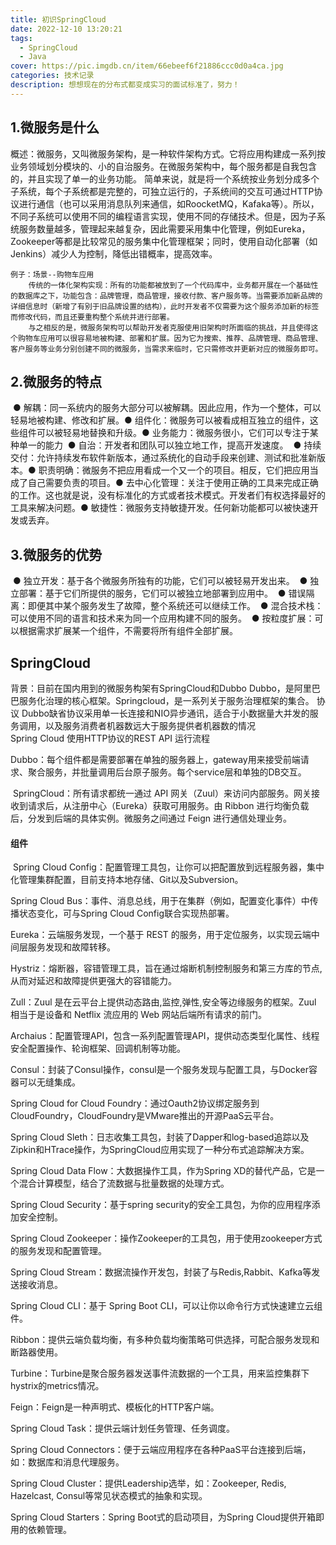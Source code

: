```yaml
---
title: 初识SpringCloud
date: 2022-12-10 13:20:21
tags:
  - SpringCloud
  - Java
cover: https://pic.imgdb.cn/item/66ebeef6f21886ccc0d0a4ca.jpg
categories: 技术记录
description: 想想现在的分布式都变成实习的面试标准了，努力！
---
```




## 1.微服务是什么

​	概述：微服务，又叫微服务架构，是一种软件架构方式。它将应用构建成一系列按业务领域划分模块的、小的自治服务。
​	在微服务架构中，每个服务都是自我包含的，并且实现了单一的业务功能。
​	简单来说，就是将一个系统按业务划分成多个子系统，每个子系统都是完整的，可独立运行的，子系统间的交互可通过HTTP协议进行通信（也可以采用消息队列来通信，如RoocketMQ，Kafaka等）。
​	所以，不同子系统可以使用不同的编程语言实现，使用不同的存储技术。但是，因为子系统服务数量越多，管理起来越复杂，因此需要采用集中化管理，例如Eureka，Zookeeper等都是比较常见的服务集中化管理框架；同时，使用自动化部署（如Jenkins）减少人为控制，降低出错概率，提高效率。
​	

	例子：场景--购物车应用
		传统的一体化架构实现：所有的功能都被放到了一个代码库中，业务都开展在一个基础性的数据库之下，功能包含：品牌管理，商品管理，接收付款、客户服务等。当需要添加新品牌的详细信息时（新增了有别于旧品牌设置的结构），此时开发者不仅需要为这个服务添加新的标签而修改代码，而且还要重构整个系统并进行部署。
		与之相反的是，微服务架构可以帮助开发者克服使用旧架构时所面临的挑战，并且使得这个购物车应用可以很容易地被构建、部署和扩展。因为它为搜索、推荐、品牌管理、商品管理、客户服务等业务分别创建不同的微服务，当需求来临时，它只需修改并更新对应的微服务即可。

## 2.微服务的特点

​	● 解耦：同一系统内的服务大部分可以被解耦。因此应用，作为一个整体，可以轻易地被构建、修改和扩展。
​	● 组件化：微服务可以被看成相互独立的组件，这些组件可以被轻易地替换和升级。
​	● 业务能力：微服务很小，它们可以专注于某种单一的能力
​	● 自治：开发者和团队可以独立地工作，提高开发速度。
​	● 持续交付：允许持续发布软件新版本，通过系统化的自动手段来创建、测试和批准新版本。
​	● 职责明确：微服务不把应用看成一个又一个的项目。相反，它们把应用当成了自己需要负责的项目。
​	● 去中心化管理：关注于使用正确的工具来完成正确的工作。这也就是说，没有标准化的方式或者技术模式。开发者们有权选择最好的工具来解决问题。
​	● 敏捷性：微服务支持敏捷开发。任何新功能都可以被快速开发或丢弃。

## 3.微服务的优势

​	● 独立开发：基于各个微服务所独有的功能，它们可以被轻易开发出来。
​	● 独立部署：基于它们所提供的服务，它们可以被独立地部署到应用中。
​	● 错误隔离：即便其中某个服务发生了故障，整个系统还可以继续工作。
​	● 混合技术栈：可以使用不同的语言和技术来为同一个应用构建不同的服务。
​	● 按粒度扩展：可以根据需求扩展某一个组件，不需要将所有组件全部扩展。

## SpringCloud

背景：目前在国内用到的微服务构架有SpringCloud和Dubbo
	Dubbo，是阿里巴巴服务化治理的核心框架。Springcloud，是一系列关于服务治理框架的集合。
协议
	Dubbo缺省协议采用单一长连接和NIO异步通讯，适合于小数据量大并发的服务调用，以及服务消费者机器数远大于服务提供者机器数的情况	
	Spring Cloud 使用HTTP协议的REST API
运行流程

​	Dubbo：每个组件都是需要部署在单独的服务器上，gateway用来接受前端请求、聚合服务，并批量调用后台原子服务。每个service层和单独的DB交互。

​	SpringCloud：所有请求都统一通过 API 网关（Zuul）来访问内部服务。网关接收到请求后，从注册中心（Eureka）获取可用服务。由 Ribbon 进行均衡负载后，分发到后端的具体实例。微服务之间通过 Feign 进行通信处理业务。



#### 组件

​	Spring Cloud Config：配置管理工具包，让你可以把配置放到远程服务器，集中化管理集群配置，目前支持本地存储、Git以及Subversion。


Spring Cloud Bus：事件、消息总线，用于在集群（例如，配置变化事件）中传播状态变化，可与Spring Cloud Config联合实现热部署。

Eureka：云端服务发现，一个基于 REST 的服务，用于定位服务，以实现云端中间层服务发现和故障转移。

Hystriz：熔断器，容错管理工具，旨在通过熔断机制控制服务和第三方库的节点,从而对延迟和故障提供更强大的容错能力。

Zull：Zuul 是在云平台上提供动态路由,监控,弹性,安全等边缘服务的框架。Zuul 相当于是设备和 Netflix 流应用的 Web 网站后端所有请求的前门。

Archaius：配置管理API，包含一系列配置管理API，提供动态类型化属性、线程安全配置操作、轮询框架、回调机制等功能。

Consul：封装了Consul操作，consul是一个服务发现与配置工具，与Docker容器可以无缝集成。

Spring Cloud for Cloud Foundry：通过Oauth2协议绑定服务到CloudFoundry，CloudFoundry是VMware推出的开源PaaS云平台。

Spring Cloud Sleth：日志收集工具包，封装了Dapper和log-based追踪以及Zipkin和HTrace操作，为SpringCloud应用实现了一种分布式追踪解决方案。

Spring Cloud Data Flow：大数据操作工具，作为Spring XD的替代产品，它是一个混合计算模型，结合了流数据与批量数据的处理方式。

Spring Cloud Security：基于spring security的安全工具包，为你的应用程序添加安全控制。

Spring Cloud Zookeeper：操作Zookeeper的工具包，用于使用zookeeper方式的服务发现和配置管理。

Spring Cloud Stream：数据流操作开发包，封装了与Redis,Rabbit、Kafka等发送接收消息。

Spring Cloud CLI：基于 Spring Boot CLI，可以让你以命令行方式快速建立云组件。

Ribbon：提供云端负载均衡，有多种负载均衡策略可供选择，可配合服务发现和断路器使用。

Turbine：Turbine是聚合服务器发送事件流数据的一个工具，用来监控集群下hystrix的metrics情况。

Feign：Feign是一种声明式、模板化的HTTP客户端。

Spring Cloud Task：提供云端计划任务管理、任务调度。

Spring Cloud Connectors：便于云端应用程序在各种PaaS平台连接到后端，如：数据库和消息代理服务。

Spring Cloud Cluster：提供Leadership选举，如：Zookeeper, Redis, Hazelcast, Consul等常见状态模式的抽象和实现。

Spring Cloud Starters：Spring Boot式的启动项目，为Spring Cloud提供开箱即用的依赖管理。
